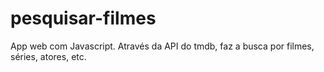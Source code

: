 # pesquisar-filmes
App web com Javascript. Através da API do tmdb, faz a busca por filmes, séries, atores, etc.
